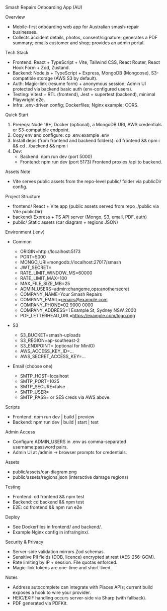 Smash Repairs Onboarding App (AU)

Overview
- Mobile-first onboarding web app for Australian smash-repair businesses.
- Collects accident details, photos, consent/signature; generates a PDF summary; emails customer and shop; provides an admin portal.

Tech Stack
- Frontend: React + TypeScript + Vite, Tailwind CSS, React Router, React Hook Form + Zod, Zustand.
- Backend: Node.js + TypeScript + Express, MongoDB (Mongoose), S3-compatible storage (AWS S3 by default).
- Auth: Magic-link (resume form) + anonymous session; Admin UI protected via backend basic auth (env-configured users).
- Testing: Vitest + RTL (frontend), Jest + supertest (backend), minimal Playwright e2e.
- Infra: .env-driven config; Dockerfiles; Nginx example; CORS.

Quick Start
1) Prereqs: Node 18+, Docker (optional), a MongoDB URI, AWS credentials or S3-compatible endpoint.
2) Copy env and configure:
   cp .env.example .env
3) Install deps (from frontend and backend folders):
   cd frontend && npm i && cd ../backend && npm i
4) Dev:
   - Backend: npm run dev (port 5000)
   - Frontend: npm run dev (port 5173)
   Frontend proxies /api to backend.

Assets Note
- Vite serves public assets from the repo-level public/ folder via publicDir config.

Project Structure
- frontend/  React + Vite app (public assets served from repo ./public via Vite publicDir)
- backend/   Express + TS API server (Mongo, S3, email, PDF, auth)
- public/    Static assets (car diagram + regions JSON)

Environment (.env)
- Common
  - ORIGIN=http://localhost:5173
  - PORT=5000
  - MONGO_URI=mongodb://localhost:27017/smash
  - JWT_SECRET=<random string>
  - RATE_LIMIT_WINDOW_MS=60000
  - RATE_LIMIT_MAX=100
  - MAX_FILE_SIZE_MB=25
  - ADMIN_USERS=admin:changeme,ops:anothersecret
  - COMPANY_NAME=Your Smash Repairs
  - COMPANY_EMAIL=repairs@example.com
  - COMPANY_PHONE=02 9000 0000
  - COMPANY_ADDRESS=1 Example St, Sydney NSW 2000
  - PDF_LETTERHEAD_URL=https://example.com/logo.png

- S3
  - S3_BUCKET=smash-uploads
  - S3_REGION=ap-southeast-2
  - S3_ENDPOINT= (optional for MinIO)
  - AWS_ACCESS_KEY_ID=...
  - AWS_SECRET_ACCESS_KEY=...

- Email (choose one)
  - SMTP_HOST=localhost
  - SMTP_PORT=1025
  - SMTP_SECURE=false
  - SMTP_USER=
  - SMTP_PASS=
  or SES creds via AWS above.

Scripts
- Frontend: npm run dev | build | preview
- Backend: npm run dev | build | start | test

Admin Access
- Configure ADMIN_USERS in .env as comma-separated username:password pairs.
- Admin UI at /admin -> browser prompts for credentials.

Assets
- public/assets/car-diagram.png
- public/assets/regions.json (interactive damage regions)

Testing
- Frontend: cd frontend && npm test
- Backend: cd backend && npm test
- E2E: cd frontend && npm run e2e

Deploy
- See Dockerfiles in frontend/ and backend/.
- Example Nginx config in infra/nginx/.

Security & Privacy
- Server-side validation mirrors Zod schemas.
- Sensitive PII fields (DOB, licence) encrypted at rest (AES-256-GCM).
- Rate limiting by IP + session. File quotas enforced.
- Magic-link tokens are one-time and short-lived.

Notes
- Address autocomplete can integrate with Places APIs; current build exposes a hook to wire your provider.
- HEIC/EXIF handling occurs server-side via Sharp (with fallback).
- PDF generated via PDFKit.
